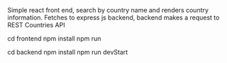 Simple react front end, search by country name and renders country information.
Fetches to express js backend, backend makes a request to REST Countries API

cd frontend
npm install
npm run

cd backend
npm install
npm run devStart